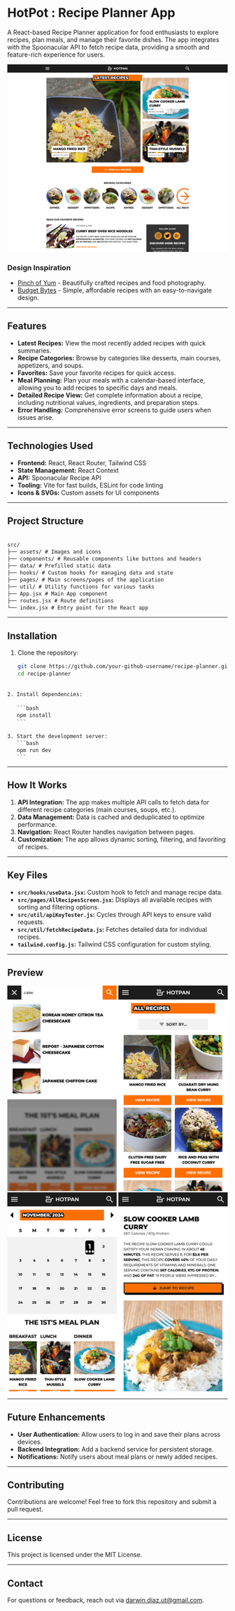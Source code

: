 # HotPot : Recipe Planner App

A React-based Recipe Planner application for food enthusiasts to explore recipes, plan meals, and manage their favorite dishes. The app integrates with the Spoonacular API to fetch recipe data, providing a smooth and feature-rich experience for users.

![App Screenshot](./src/assets/screenshots/screenshot-1.png "App Screenshot")

### Design Inspiration

- [Pinch of Yum](https://pinchofyum.com/) - Beautifully crafted recipes and food photography.
- [Budget Bytes](https://www.budgetbytes.com/) - Simple, affordable recipes with an easy-to-navigate design.

---

## Features

- **Latest Recipes:** View the most recently added recipes with quick summaries.
- **Recipe Categories:** Browse by categories like desserts, main courses, appetizers, and soups.
- **Favorites:** Save your favorite recipes for quick access.
- **Meal Planning:** Plan your meals with a calendar-based interface, allowing you to add recipes to specific days and meals.
- **Detailed Recipe View:** Get complete information about a recipe, including nutritional values, ingredients, and preparation steps.
- **Error Handling:** Comprehensive error screens to guide users when issues arise.

---

## Technologies Used

- **Frontend:** React, React Router, Tailwind CSS
- **State Management:** React Context
- **API:** Spoonacular Recipe API
- **Tooling:** Vite for fast builds, ESLint for code linting
- **Icons & SVGs:** Custom assets for UI components

---

## Project Structure

```

src/
├── assets/ # Images and icons
├── components/ # Reusable components like buttons and headers
├── data/ # Prefilled static data
├── hooks/ # Custom hooks for managing data and state
├── pages/ # Main screens/pages of the application
├── util/ # Utility functions for various tasks
├── App.jsx # Main App component
├── routes.jsx # Route definitions
└── index.jsx # Entry point for the React app

```

---

## Installation

1. Clone the repository:
   ```bash
   git clone https://github.com/your-github-username/recipe-planner.git
   cd recipe-planner
   ```

````

2. Install dependencies:

   ```bash
   npm install
   ```

3. Start the development server:
   ```bash
   npm run dev
   ```
````

---

## How It Works

1. **API Integration:** The app makes multiple API calls to fetch data for different recipe categories (main courses, soups, etc.).
2. **Data Management:** Data is cached and deduplicated to optimize performance.
3. **Navigation:** React Router handles navigation between pages.
4. **Customization:** The app allows dynamic sorting, filtering, and favoriting of recipes.

---

## Key Files

- **`src/hooks/useData.jsx`:** Custom hook to fetch and manage recipe data.
- **`src/pages/AllRecipesScreen.jsx`:** Displays all available recipes with sorting and filtering options.
- **`src/util/apiKeyTester.js`:** Cycles through API keys to ensure valid requests.
- **`src/util/fetchRecipeData.js`:** Fetches detailed data for individual recipes.
- **`tailwind.config.js`:** Tailwind CSS configuration for custom styling.

---

## Preview

<img src="./src/assets/screenshots/screenshot-2.png" alt="App Screenshot" width="250">
<img src="./src/assets/screenshots/screenshot-3.png" alt="App Screenshot" width="250">
<img src="./src/assets/screenshots/screenshot-4.png" alt="App Screenshot" width="250">
<img src="./src/assets/screenshots/screenshot-5.png" alt="App Screenshot" width="250">


---

## Future Enhancements

- **User Authentication:** Allow users to log in and save their plans across devices.
- **Backend Integration:** Add a backend service for persistent storage.
- **Notifications:** Notify users about meal plans or newly added recipes.

---

## Contributing

Contributions are welcome! Feel free to fork this repository and submit a pull request.

---

## License

This project is licensed under the MIT License.

---

## Contact

For questions or feedback, reach out via [darwin.diaz.ut@gmail.com](mailto:darwin.diaz.ut@gmail.com).

```


```
